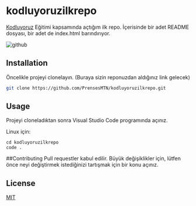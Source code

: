 # kodluyoruzilkrepo
[Kodluyoruz](https://www.kodluyoruz.org) Eğitimi kapsamında açtığım ilk repo. İçerisinde bir adet README dosyası, bir adet de index.html barındırıyor.

![github](figures/repomarkdown.png)

## Installation
Öncelikle projeyi clonelayın. (Buraya sizin reponuzdan aldığınız link gelecek)

```bash 
git clone https://github.com/PrensesMTN/kodluyoruzilkrepo.git 
```

## Usage
Projeyi cloneladıktan sonra Visual Studio Code programında açınız.

Linux için:
```
cd kodluyoruzilkrepo
code .
```
##Contributing
Pull requestler kabul edilir. Büyük değişiklikler için, lütfen önce neyi değiştirmek istediğinizi tartışmak için bir konu açınız.

## License
[MIT](https://choosealicense.com/licenses/mit/)